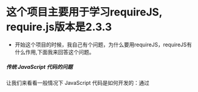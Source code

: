 # 这个项目主要用于学习requireJS, require.js版本是2.3.3
- 开始这个项目的时候，我自己有个问题，为什么要用requireJS，requireJS有什么作用,下面我来回答这个问题。
##### 传统 JavaScript 代码的问题
让我们来看看一般情况下 JavaScript 代码是如何开发的：通过 <script> 标签来载入 JavaScript 文件，用全局变量来区分不同的功能代码，全局变量之间的依赖关系需要显式的通过指定其加载顺序来解决，发布应用时要通过工具来压缩所有的 JavaScript 代码到一个文件。当 Web 项目变得非常庞大，前端模块非常多的时候，手动管理这些全局变量间的依赖关系就变得很困难，这种做法显得非常的低效。
##### AMD 的引入
AMD 提出了一种基于模块的异步加载 JavaScript 代码的机制，它推荐开发人员将 JavaScript 代码封装进一个个模块，对全局对象的依赖变成了对其他模块的依赖，无须再声明一大堆的全局变量。通过延迟和按需加载来解决各个模块的依赖关系。模块化的 JavaScript 代码好处很明显，各个功能组件的松耦合性可以极大的提升代码的复用性、可维护性。这种非阻塞式的并发式快速加载 JavaScript 代码，使 Web 页面上其他不依赖 JavaScript 代码的 UI 元素，如图片、CSS 以及其他 DOM 节点得以先加载完毕，Web 页面加载速度更快，用户也得到更好的体验。


下面继续我的学习项目，这里定义了学生模块，文件是js/student.js
```javascript
define(function(){ 
	 return { 
		createStudent: function(name, gender){ 
			 return { 
				 name: name, 
				 gender: gender 
			 }; 
		} 
	 }; 
});
```
这里定义了班级模块，文件是js/student.js
```javascript
define(function() { 
var allStudents = []; 
		return { 
			classID: "001", 
			department: "computer", 
			addToClass: function(student) { 
			allStudents.push(student); 
			}, 
			getClassSize: function() { 
			return allStudents.length; 
			} 
		}; 
	 } 
);
```
下面是入口文件
```javascript
require(["js/student", "js/class", "js/jquery"], function(student, clz) { 
	clz.addToClass(student.createStudent("Jack", "male")); 
	clz.addToClass(student.createStudent("Rose", "female")); 
	console.log(clz.getClassSize());  // 输出 2 
	console.log('test -- success');
	console.log($("#test").text() + "-----------------jquery加载成功");
 });
```

列出index.html
```html
<!DOCTYPE html>
<html>
	<head>
	</head>
	<body>
		<div id="test">requireJS</div>
		<script src="js/require.js"></script>
		<script src="js/index.js"></script> 
	</body>
</html>
```
上面是项目的所有代码了，执行html后，就会成功打印出信息。上面有些问题值得讲一讲，主要是匿名模块。下成是模块的定义样式。
```javascript
define(id?, dependencies?, factory);
```
> 该方法用来定义一个 JavaScript 模块，开发人员可以用这个方法来将部分功能模块封装在这个 define 方法体内。
id 表示该模块的标识，为可选参数。
dependencies 是一个字符串 Array，表示该模块依赖的其他所有模块标识，模块依赖必须在真正执行具体的 factory 方法前解决，这些依赖对象加载执行以后的返回值，可以以默认的顺序作为 factory 方法的参数。dependencies 也是可选参数，当用户不提供该参数时，实现 AMD 的框架应提供默认值为 [“require”，”exports”，“module”]。
factory 是一个用于执行改模块的方法，它可以使用前面 dependencies 里声明的其他依赖模块的返回值作为参数，若该方法有返回值，当该模块被其他模块依赖时，返回值就是该模块的输出。
CommonJS 在规范中并没有详细规定其他的方法，一些主要的 AMD 框架如 RequireJS、curl、bdload 等都实现了 define 方法，同时各个框架都有自己的补充使得其 API 更实用。
##### 当默认不填的时候，require.js就会自动生成名称，当然我们引用的时候还是通过相对路径，就如代码,直接通过js/+文件名去掉后缀加.
```javascript
require(["js/student", "js/class", "js/jquery"], function(student, clz) { 
```
##### 下面我又有个问题，能不能不要这么麻烦引入模块？答案当然是可以的
```javascript
 <script type="text/javascript" src="./js/require.js"></script> 
 <script type="text/javascript"> 
  require.config({ 
    baseUrl: "/js", 
    paths: { 
        "some": "some/v1"
    }, 
 waitSeconds: 10 
 }); 
 </script>
```
>通过配置可以解决，baseUrl指明的是所有模块的 base URL，比如”my/module”所加载的 script实际上就是 /js/my/module.js。注意，以 .js 结尾的文件加载时不会使用该 baseUrl，它们仍然会使用当前 index.html所在的相对路径来加载，所以仍然要加上”./js/”。如果 baseUrl没有指定，那么就会使用 data-main中指定的路径。
paths 中定义的路径是用于替换模块中的路径，如上例中的 some/module 具体的 JavaScript 文件路径是 /js/some/v1/module.js 。
waitSeconds 是指定最多花多长等待时间来加载一个 JavaScript 文件，用户不指定的情况下默认为 7 秒。

>文章引用于https://www.ibm.com/developerworks/cn/web/1209_shiwei_requirejs/#icomments
